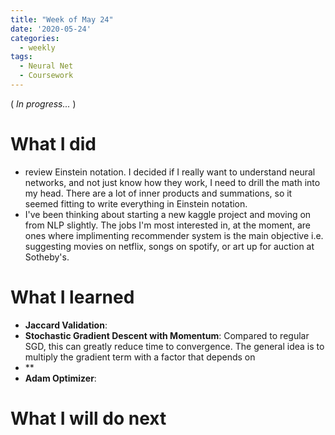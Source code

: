 ```yaml
---
title: "Week of May 24"
date: '2020-05-24'
categories:
  - weekly
tags:
  - Neural Net
  - Coursework
---
```


( *In progress...* )

# What I did
- review Einstein notation. I decided if I really want to understand neural networks, and not just know how they work, I need to drill the math into my head. There are a lot of inner products and summations, so it seemed fitting to write everything in Einstein notation.
- I've been thinking about starting a new kaggle project and moving on from NLP slightly. The jobs I'm most interested in, at the moment, are ones where implimenting recommender system is the main objective i.e. suggesting movies on netflix, songs on spotify, or art up for auction at Sotheby's.

# What I learned
- **Jaccard Validation**:
- **Stochastic Gradient Descent with Momentum**: Compared to regular SGD, this can greatly reduce time to convergence. The general idea is to multiply the gradient term with a factor that depends on 
- **
- **Adam Optimizer**:

# What I will do next
